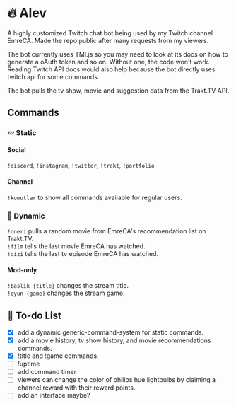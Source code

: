 # 🔥 Alev 

A highly customized Twitch chat bot being used by my Twitch channel EmreCA. Made the repo public after many requests from my viewers.

The bot currently uses TMI.js so you may need to look at its docs on how to generate a oAuth token and so on. Without one, the code won't work. Reading Twitch API docs would also help because the bot directly uses twitch api for some commands.
 
The bot pulls the tv show, movie and suggestion data from the Trakt.TV API. 

## Commands

### 💤 Static
#### Social  
`!discord`, `!instagram`, `!twitter`, `!trakt`, `!portfolio`  
#### Channel  
`!komutlar` to show all commands available for regular users.  

### 🚀 Dynamic

`!oneri` pulls a random movie from EmreCA's recommendation list on Trakt.TV.  
`!film` tells the last movie EmreCA has watched.  
`!dizi` tells the last tv episode EmreCA has watched.  

#### Mod-only

`!baslik {title}` changes the stream title.  
`!oyun {game}` changes the stream game.

## 📃 To-do List

- [x] add a dynamic generic-command-system for static commands.
- [x] add a movie history, tv show history, and movie recommendations commands.
- [x] !title and !game commands.
- [ ] !uptime
- [ ] add command timer
- [ ] viewers can change the color of philips hue lightbulbs by claiming a channel reward with their reward points.
- [ ] add an interface maybe?

